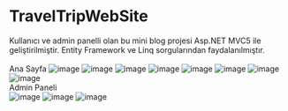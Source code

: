 # TravelTripWebSite <br/>

Kullanıcı ve admin panelli olan bu mini blog projesi Asp.NET MVC5 ile geliştirilmiştir. 
Entity Framework ve Linq sorgularından faydalanılmıştır.
<br/><br/>
Ana Sayfa
![image](https://user-images.githubusercontent.com/123379493/228872963-96316553-0143-4e81-929d-22266943d6df.png)
![image](https://user-images.githubusercontent.com/123379493/228872413-f194404b-b437-431a-9349-c881245c2f2e.png)
![image](https://user-images.githubusercontent.com/123379493/228872473-e14284c3-f4ae-4b68-bc48-39c9874fcdee.png)
![image](https://user-images.githubusercontent.com/123379493/228872522-7d000b94-96d7-45c8-8b1f-f423d6956047.png)
![image](https://user-images.githubusercontent.com/123379493/228872560-4409291e-9bdf-46aa-b378-a818cb42d68e.png)
![image](https://user-images.githubusercontent.com/123379493/228872614-f6fba98f-fa27-4dd2-9027-7d2cc9f00305.png)
![image](https://user-images.githubusercontent.com/123379493/228872666-7fd1f046-6695-498e-8d3b-ce15f2bb8b7a.png)
![image](https://user-images.githubusercontent.com/123379493/228872722-8f9ebd0f-0c22-42e8-b265-13e302c0b477.png)
<br/>
Admin Paneli
<br/>
![image](https://user-images.githubusercontent.com/123379493/228839850-f9a81dcb-2f99-4996-8935-7aeff5e14c01.png)
![image](https://user-images.githubusercontent.com/123379493/228839897-605248ee-dc84-4cf8-a3d3-672e91e5c501.png)
![image](https://user-images.githubusercontent.com/123379493/228839943-b4ded932-d505-4a56-81f5-da089323f8e9.png)


